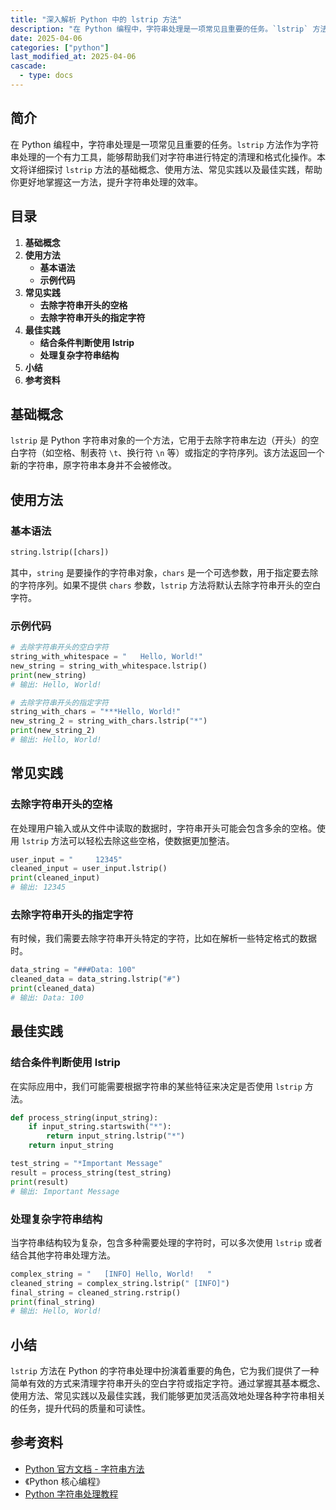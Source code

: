 ```yaml
---
title: "深入解析 Python 中的 lstrip 方法"
description: "在 Python 编程中，字符串处理是一项常见且重要的任务。`lstrip` 方法作为字符串处理的一个有力工具，能够帮助我们对字符串进行特定的清理和格式化操作。本文将详细探讨 `lstrip` 方法的基础概念、使用方法、常见实践以及最佳实践，帮助你更好地掌握这一方法，提升字符串处理的效率。"
date: 2025-04-06
categories: ["python"]
last_modified_at: 2025-04-06
cascade:
  - type: docs
---
```



## 简介
在 Python 编程中，字符串处理是一项常见且重要的任务。`lstrip` 方法作为字符串处理的一个有力工具，能够帮助我们对字符串进行特定的清理和格式化操作。本文将详细探讨 `lstrip` 方法的基础概念、使用方法、常见实践以及最佳实践，帮助你更好地掌握这一方法，提升字符串处理的效率。

<!-- more -->
## 目录
1. **基础概念**
2. **使用方法**
    - **基本语法**
    - **示例代码**
3. **常见实践**
    - **去除字符串开头的空格**
    - **去除字符串开头的指定字符**
4. **最佳实践**
    - **结合条件判断使用 lstrip**
    - **处理复杂字符串结构**
5. **小结**
6. **参考资料**

## 基础概念
`lstrip` 是 Python 字符串对象的一个方法，它用于去除字符串左边（开头）的空白字符（如空格、制表符 `\t`、换行符 `\n` 等）或指定的字符序列。该方法返回一个新的字符串，原字符串本身并不会被修改。

## 使用方法
### 基本语法
```python
string.lstrip([chars])
```
其中，`string` 是要操作的字符串对象，`chars` 是一个可选参数，用于指定要去除的字符序列。如果不提供 `chars` 参数，`lstrip` 方法将默认去除字符串开头的空白字符。

### 示例代码
```python
# 去除字符串开头的空白字符
string_with_whitespace = "   Hello, World!"
new_string = string_with_whitespace.lstrip()
print(new_string)  
# 输出: Hello, World!

# 去除字符串开头的指定字符
string_with_chars = "***Hello, World!"
new_string_2 = string_with_chars.lstrip("*")
print(new_string_2)  
# 输出: Hello, World!
```

## 常见实践
### 去除字符串开头的空格
在处理用户输入或从文件中读取的数据时，字符串开头可能会包含多余的空格。使用 `lstrip` 方法可以轻松去除这些空格，使数据更加整洁。
```python
user_input = "     12345"
cleaned_input = user_input.lstrip()
print(cleaned_input)  
# 输出: 12345
```

### 去除字符串开头的指定字符
有时候，我们需要去除字符串开头特定的字符，比如在解析一些特定格式的数据时。
```python
data_string = "###Data: 100"
cleaned_data = data_string.lstrip("#")
print(cleaned_data)  
# 输出: Data: 100
```

## 最佳实践
### 结合条件判断使用 lstrip
在实际应用中，我们可能需要根据字符串的某些特征来决定是否使用 `lstrip` 方法。
```python
def process_string(input_string):
    if input_string.startswith("*"):
        return input_string.lstrip("*")
    return input_string

test_string = "*Important Message"
result = process_string(test_string)
print(result)  
# 输出: Important Message
```

### 处理复杂字符串结构
当字符串结构较为复杂，包含多种需要处理的字符时，可以多次使用 `lstrip` 或者结合其他字符串处理方法。
```python
complex_string = "   [INFO] Hello, World!   "
cleaned_string = complex_string.lstrip(" [INFO]")
final_string = cleaned_string.rstrip()
print(final_string)  
# 输出: Hello, World!
```

## 小结
`lstrip` 方法在 Python 的字符串处理中扮演着重要的角色，它为我们提供了一种简单有效的方式来清理字符串开头的空白字符或指定字符。通过掌握其基本概念、使用方法、常见实践以及最佳实践，我们能够更加灵活高效地处理各种字符串相关的任务，提升代码的质量和可读性。

## 参考资料
- [Python 官方文档 - 字符串方法](https://docs.python.org/3/library/stdtypes.html#string-methods)
- 《Python 核心编程》
- [Python 字符串处理教程](https://www.tutorialspoint.com/python3/python3_string_processing.htm)
